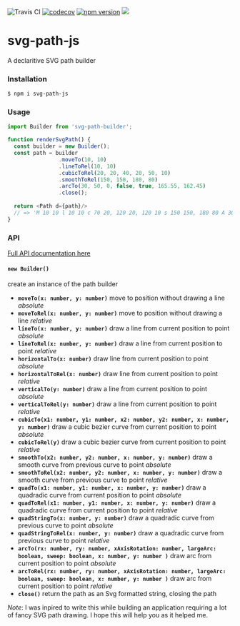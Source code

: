 ![Travis CI](https://travis-ci.com/rob10e/svg-path.svg?branch=master)  [![codecov](https://codecov.io/gh/rob10e/svg-path/branch/master/graph/badge.svg)](https://codecov.io/gh/rob10e/svg-path) [![npm version](https://badge.fury.io/js/%40rob10e%2Fsvg-path-js.svg)](https://badge.fury.io/js/%40rob10e%2Fsvg-path-js) ![](https://david-dm.org/rob10e/svg-path.svg)
# svg-path-js

A declaritive SVG path builder


### Installation
```bash
$ npm i svg-path-js
```

### Usage
```javascript
import Builder from 'svg-path-builder';

function renderSvgPath() {
  const builder = new Builder();
  const path = builder
                .moveTo(10, 10)
                .lineToRel(10, 10)
                .cubicToRel(20, 20, 40, 20, 50, 10)
                .smoothToRel(150, 150, 180, 80)
                .arcTo(30, 50, 0, false, true, 165.55, 162.45)
                .close();
        
  return <Path d={path}/>
  // => 'M 10 10 l 10 10 c 70 20, 120 20, 120 10 s 150 150, 180 80 A 30 50 0 0 1 165.55 162.45 z'
}
```

### API
[Full API documentation here](https://rob10e.github.io/svg-path/)

#### `new Builder()`
create an instance of the path builder

- **`moveTo(x: number, y: number)`** move to position without drawing a line *absolute*
- **`moveToRel(x: number, y: number)`** move to position without drawing a line *relative*
- **`lineTo(x: number, y: number)`** draw a line from current position to point *absolute*
- **`lineToRel(x: number, y: number)`** draw a line from current position to point *relative*
- **`horizontalTo(x: number)`** draw line from current position to point *absolute*
- **`horizontalToRel(x: number)`** draw line from current position to point *relative*
- **`verticalTo(y: number)`** draw a line from current position to point *absolute*
- **`verticalToRel(y: number)`** draw a line from current position to point *relative*
- **`cubicTo(x1: number, y1: number, x2: number, y2: number, x: number, y: number)`** draw a cubic bezier curve from current position to point *absolute*
- **`cubicToRel(y)`** draw a cubic bezier curve from current position to point *relative*
- **`smoothTo(x2: number, y2: number, x: number, y: number)`** draw a smooth curve from previous curve to point *absolute*
- **`smoothToRel(x2: number, y2: number, x: number, y: number)`** draw a smooth curve from previous curve to point *relative*
- **`quadTo(x1: number, y1: number, x: number, y: number)`** draw a quadradic curve from current position to point *absolute*
- **`quadToRel(x1: number, y1: number, x: number, y: number)`** draw a quadradic curve from current position to point *relative*
- **`quadStringTo(x: number, y: number)`** draw a quadradic curve from previous curve to point *absolute*
- **`quadStringToRel(x: number, y: number)`** draw a quadradic curve from previous curve to point *relative*
- **`arcTo(rx: number, ry: number, xAxisRotation: number, largeArc: boolean, sweep: boolean, x: number, y: number )`** draw arc from current position to point *absolute*
- **`arcToRel(rx: number, ry: number, xAxisRotation: number, largeArc: boolean, sweep: boolean, x: number, y: number )`** draw arc from current position to point *relative*
- **`close()`** return the path as an Svg formatted string, closing the path

*Note*:
 I was inpired to write this while building an application requiring a lot of fancy SVG path drawing.
 I hope this will help you as it helped me.

